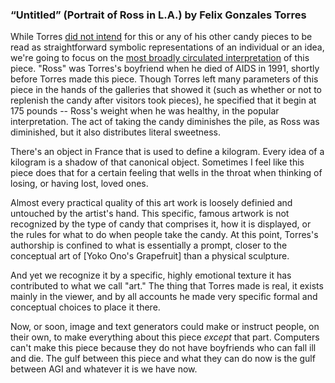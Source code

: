 ---
---

### “Untitled” (Portrait of Ross in L.A.) by Felix Gonzales Torres

While Torres [did not intend](https://www.chicagotribune.com/entertainment/museums/ct-ent-art-institute-gonzalez-torres-ross-description-20221006-lerg7ym6ibalbbjncm2su5tg7i-story.html) for this or any of his other candy pieces to be read as straightforward symbolic representations of an individual or an idea, we're going to focus on the [most broadly circulated interpretation](https://twitter.com/MariaWNorris/status/1466088500013547533) of this piece. "Ross" was Torres's boyfriend when he died of AIDS in 1991, shortly before Torres made this piece. Though Torres left many parameters of this piece in the hands of the galleries that showed it (such as whether or not to replenish the candy after visitors took pieces), he specified that it begin at 175 pounds -- Ross's weight when he was healthy, in the popular interpretation. The act of taking the candy diminishes the pile, as Ross was diminished, but it also distributes literal sweetness.

There's an object in France that is used to define a kilogram. Every idea of a kilogram is a shadow of that canonical object. Sometimes I feel like this piece does that for a certain feeling that wells in the throat when thinking of losing, or having lost, loved ones.

Almost every practical quality of this art work is loosely definied and untouched by the artist's hand. This specific, famous artwork is not recognized by the type of candy that comprises it, how it is displayed, or the rules for what to do when people take the candy. At this point, Torres's authorship is confined to what is essentially a prompt, closer to the conceptual art of [Yoko Ono's Grapefruit] than a physical sculpture.

And yet we recognize it by a specific, highly emotional texture it has contributed to what we call "art." The thing that Torres made is real, it exists mainly in the viewer, and by all accounts he made very specific formal and conceptual choices to place it there.

Now, or soon, image and text generators could make or instruct people, on their own, to make everything about this piece *except* that part. Computers can't make this piece because they do not have boyfriends who can fall ill and die. The gulf between this piece and what they can do now is the gulf between AGI and whatever it is we have now.